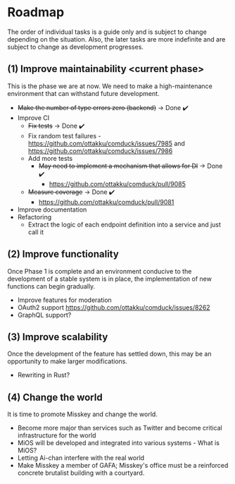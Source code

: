 # Roadmap
The order of individual tasks is a guide only and is subject to change depending on the situation.
Also, the later tasks are more indefinite and are subject to change as development progresses.

## (1) Improve maintainability \<current phase\>
This is the phase we are at now. We need to make a high-maintenance environment that can withstand future development.

- ~~Make the number of type errors zero (backend)~~ → Done ✔️
- Improve CI
	- ~~Fix tests~~ → Done ✔️
	- Fix random test failures - https://github.com/ottakku/comduck/issues/7985 and https://github.com/ottakku/comduck/issues/7986
	- Add more tests
		- ~~May need to implement a mechanism that allows for DI~~ → Done ✔️
			- https://github.com/ottakku/comduck/pull/9085
	- ~~Measure coverage~~ → Done ✔️
		- https://github.com/ottakku/comduck/pull/9081
- Improve documentation
- Refactoring
	- Extract the logic of each endpoint definition into a service and just call it

## (2) Improve functionality
Once Phase 1 is complete and an environment conducive to the development of a stable system is in place, the implementation of new functions can begin gradually.

- Improve features for moderation
- OAuth2 support https://github.com/ottakku/comduck/issues/8262
- GraphQL support?

## (3) Improve scalability
Once the development of the feature has settled down, this may be an opportunity to make larger modifications.

- Rewriting in Rust?

## (4) Change the world
It is time to promote Misskey and change the world.

- Become more major than services such as Twitter and become critical infrastructure for the world
- MiOS will be developed and integrated into various systems - What is MiOS?
- Letting Ai-chan interfere with the real world
- Make Misskey a member of GAFA; Misskey's office must be a reinforced concrete brutalist building with a courtyard.
